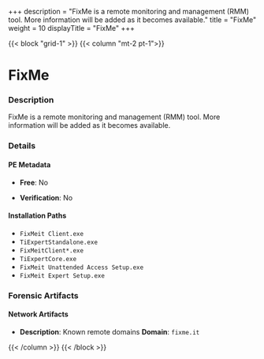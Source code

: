 +++
description = "FixMe is a remote monitoring and management (RMM) tool. More information will be added as it becomes available."
title = "FixMe"
weight = 10
displayTitle = "FixMe"
+++


{{< block "grid-1" >}}
{{< column "mt-2 pt-1">}}

# FixMe


### Description

FixMe is a remote monitoring and management (RMM) tool. More information will be added as it becomes available.




### Details


#### PE Metadata


- **Free**: No

- **Verification**: No




#### Installation Paths
- `FixMeit Client.exe`
- `TiExpertStandalone.exe`
- `FixMeitClient*.exe`
- `TiExpertCore.exe`
- `FixMeit Unattended Access Setup.exe`
- `FixMeit Expert Setup.exe`

### Forensic Artifacts




#### Network Artifacts

- **Description**: Known remote domains
  **Domain**: `fixme.it`








{{< /column >}}
{{< /block >}}
